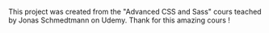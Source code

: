 This project was created from the "Advanced CSS and Sass" cours teached by Jonas Schmedtmann on Udemy.
Thank for this amazing cours !